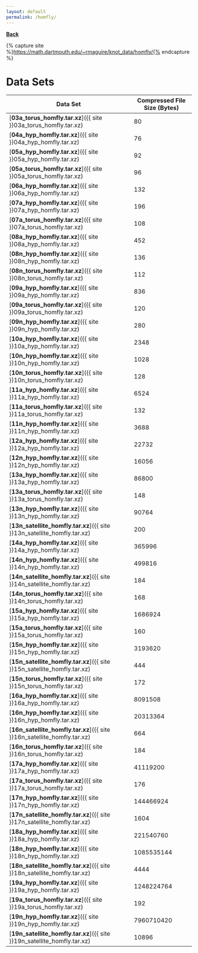 ```yaml
---
layout: default
permalink: /homfly/
---
```

[**Back**](../)

{% capture site %}https://math.dartmouth.edu/~rmaguire/knot_data/homfly/{% endcapture %}

# Data Sets

| Data Set | Compressed File Size (Bytes) |
|----------|------------------------------|
| [**03a_torus_homfly.tar.xz**]({{ site }}03a_torus_homfly.tar.xz)            |         80 |
| [**04a_hyp_homfly.tar.xz**]({{ site }}04a_hyp_homfly.tar.xz)                |         76 |
| [**05a_hyp_homfly.tar.xz**]({{ site }}05a_hyp_homfly.tar.xz)                |         92 |
| [**05a_torus_homfly.tar.xz**]({{ site }}05a_torus_homfly.tar.xz)            |         96 |
| [**06a_hyp_homfly.tar.xz**]({{ site }}06a_hyp_homfly.tar.xz)                |        132 |
| [**07a_hyp_homfly.tar.xz**]({{ site }}07a_hyp_homfly.tar.xz)                |        196 |
| [**07a_torus_homfly.tar.xz**]({{ site }}07a_torus_homfly.tar.xz)            |        108 |
| [**08a_hyp_homfly.tar.xz**]({{ site }}08a_hyp_homfly.tar.xz)                |        452 |
| [**08n_hyp_homfly.tar.xz**]({{ site }}08n_hyp_homfly.tar.xz)                |        136 |
| [**08n_torus_homfly.tar.xz**]({{ site }}08n_torus_homfly.tar.xz)            |        112 |
| [**09a_hyp_homfly.tar.xz**]({{ site }}09a_hyp_homfly.tar.xz)                |        836 |
| [**09a_torus_homfly.tar.xz**]({{ site }}09a_torus_homfly.tar.xz)            |        120 |
| [**09n_hyp_homfly.tar.xz**]({{ site }}09n_hyp_homfly.tar.xz)                |        280 |
| [**10a_hyp_homfly.tar.xz**]({{ site }}10a_hyp_homfly.tar.xz)                |       2348 |
| [**10n_hyp_homfly.tar.xz**]({{ site }}10n_hyp_homfly.tar.xz)                |       1028 |
| [**10n_torus_homfly.tar.xz**]({{ site }}10n_torus_homfly.tar.xz)            |        128 |
| [**11a_hyp_homfly.tar.xz**]({{ site }}11a_hyp_homfly.tar.xz)                |       6524 |
| [**11a_torus_homfly.tar.xz**]({{ site }}11a_torus_homfly.tar.xz)            |        132 |
| [**11n_hyp_homfly.tar.xz**]({{ site }}11n_hyp_homfly.tar.xz)                |       3688 |
| [**12a_hyp_homfly.tar.xz**]({{ site }}12a_hyp_homfly.tar.xz)                |      22732 |
| [**12n_hyp_homfly.tar.xz**]({{ site }}12n_hyp_homfly.tar.xz)                |      16056 |
| [**13a_hyp_homfly.tar.xz**]({{ site }}13a_hyp_homfly.tar.xz)                |      86800 |
| [**13a_torus_homfly.tar.xz**]({{ site }}13a_torus_homfly.tar.xz)            |        148 |
| [**13n_hyp_homfly.tar.xz**]({{ site }}13n_hyp_homfly.tar.xz)                |      90764 |
| [**13n_satellite_homfly.tar.xz**]({{ site }}13n_satellite_homfly.tar.xz)    |        200 |
| [**14a_hyp_homfly.tar.xz**]({{ site }}14a_hyp_homfly.tar.xz)                |     365996 |
| [**14n_hyp_homfly.tar.xz**]({{ site }}14n_hyp_homfly.tar.xz)                |     499816 |
| [**14n_satellite_homfly.tar.xz**]({{ site }}14n_satellite_homfly.tar.xz)    |        184 |
| [**14n_torus_homfly.tar.xz**]({{ site }}14n_torus_homfly.tar.xz)            |        168 |
| [**15a_hyp_homfly.tar.xz**]({{ site }}15a_hyp_homfly.tar.xz)                |    1686924 |
| [**15a_torus_homfly.tar.xz**]({{ site }}15a_torus_homfly.tar.xz)            |        160 |
| [**15n_hyp_homfly.tar.xz**]({{ site }}15n_hyp_homfly.tar.xz)                |    3193620 |
| [**15n_satellite_homfly.tar.xz**]({{ site }}15n_satellite_homfly.tar.xz)    |        444 |
| [**15n_torus_homfly.tar.xz**]({{ site }}15n_torus_homfly.tar.xz)            |        172 |
| [**16a_hyp_homfly.tar.xz**]({{ site }}16a_hyp_homfly.tar.xz)                |    8091508 |
| [**16n_hyp_homfly.tar.xz**]({{ site }}16n_hyp_homfly.tar.xz)                |   20313364 |
| [**16n_satellite_homfly.tar.xz**]({{ site }}16n_satellite_homfly.tar.xz)    |        664 |
| [**16n_torus_homfly.tar.xz**]({{ site }}16n_torus_homfly.tar.xz)            |        184 |
| [**17a_hyp_homfly.tar.xz**]({{ site }}17a_hyp_homfly.tar.xz)                |   41119200 |
| [**17a_torus_homfly.tar.xz**]({{ site }}17a_torus_homfly.tar.xz)            |        176 |
| [**17n_hyp_homfly.tar.xz**]({{ site }}17n_hyp_homfly.tar.xz)                |  144466924 |
| [**17n_satellite_homfly.tar.xz**]({{ site }}17n_satellite_homfly.tar.xz)    |       1604 |
| [**18a_hyp_homfly.tar.xz**]({{ site }}18a_hyp_homfly.tar.xz)                |  221540760 |
| [**18n_hyp_homfly.tar.xz**]({{ site }}18n_hyp_homfly.tar.xz)                | 1085535144 |
| [**18n_satellite_homfly.tar.xz**]({{ site }}18n_satellite_homfly.tar.xz)    |       4444 |
| [**19a_hyp_homfly.tar.xz**]({{ site }}19a_hyp_homfly.tar.xz)                | 1248224764 |
| [**19a_torus_homfly.tar.xz**]({{ site }}19a_torus_homfly.tar.xz)            |        192 |
| [**19n_hyp_homfly.tar.xz**]({{ site }}19n_hyp_homfly.tar.xz)                | 7960710420 |
| [**19n_satellite_homfly.tar.xz**]({{ site }}19n_satellite_homfly.tar.xz)    |      10896 |
